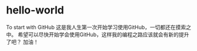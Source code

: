 # hello-world
To start with GitHub
这是我人生第一次开始学习使用GitHub，一切都还在摸索之中。
希望可以尽快开始学会使用GitHub，这样我的编程之路应该就会有新的提升了吧？
加油！
